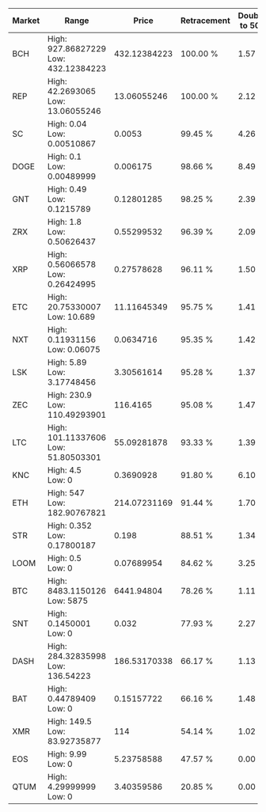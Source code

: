 | Market | Range | Price| Retracement | Doubles to 50% |
| --- | --- | --- | --- | --- |
| BCH | High: 927.86827229<br />Low: 432.12384223 | 432.12384223 | 100.00 % | 1.57 |
| REP | High: 42.2693065<br />Low: 13.06055246 | 13.06055246 | 100.00 % | 2.12 |
| SC | High: 0.04<br />Low: 0.00510867 | 0.0053 | 99.45 % | 4.26 |
| DOGE | High: 0.1<br />Low: 0.00489999 | 0.006175 | 98.66 % | 8.49 |
| GNT | High: 0.49<br />Low: 0.1215789 | 0.12801285 | 98.25 % | 2.39 |
| ZRX | High: 1.8<br />Low: 0.50626437 | 0.55299532 | 96.39 % | 2.09 |
| XRP | High: 0.56066578<br />Low: 0.26424995 | 0.27578628 | 96.11 % | 1.50 |
| ETC | High: 20.75330007<br />Low: 10.689 | 11.11645349 | 95.75 % | 1.41 |
| NXT | High: 0.11931156<br />Low: 0.06075 | 0.0634716 | 95.35 % | 1.42 |
| LSK | High: 5.89<br />Low: 3.17748456 | 3.30561614 | 95.28 % | 1.37 |
| ZEC | High: 230.9<br />Low: 110.49293901 | 116.4165 | 95.08 % | 1.47 |
| LTC | High: 101.11337606<br />Low: 51.80503301 | 55.09281878 | 93.33 % | 1.39 |
| KNC | High: 4.5<br />Low: 0 | 0.3690928 | 91.80 % | 6.10 |
| ETH | High: 547<br />Low: 182.90767821 | 214.07231169 | 91.44 % | 1.70 |
| STR | High: 0.352<br />Low: 0.17800187 | 0.198 | 88.51 % | 1.34 |
| LOOM | High: 0.5<br />Low: 0 | 0.07689954 | 84.62 % | 3.25 |
| BTC | High: 8483.1150126<br />Low: 5875 | 6441.94804 | 78.26 % | 1.11 |
| SNT | High: 0.1450001<br />Low: 0 | 0.032 | 77.93 % | 2.27 |
| DASH | High: 284.32835998<br />Low: 136.54223 | 186.53170338 | 66.17 % | 1.13 |
| BAT | High: 0.44789409<br />Low: 0 | 0.15157722 | 66.16 % | 1.48 |
| XMR | High: 149.5<br />Low: 83.92735877 | 114 | 54.14 % | 1.02 |
| EOS | High: 9.99<br />Low: 0 | 5.23758588 | 47.57 % | 0.00 |
| QTUM | High: 4.29999999<br />Low: 0 | 3.40359586 | 20.85 % | 0.00 |
